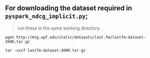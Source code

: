 ## For downloading the dataset required in `pyspark_ndcg_implicit.py`; 

> run these in the same working directory.

```
wget http://mtg.upf.edu/static/datasets/last.fm/lastfm-dataset-360K.tar.gz

tar -xvzf lastfm-dataset-360K.tar.gz
```